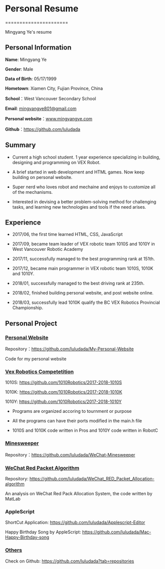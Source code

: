 # Personal Resume
======================

Mingyang Ye's resume

## Personal Information

**Name**: Mingyang Ye

**Gender**: Male

**Data of Birth**: 05/17/1999

**Hometown**: Xiamen City, Fujian Province, China

**School**：West Vancouver Secondary School

**Email**: mingyangye801@gmail.com

**Personal website**：www.mingyangye.com

**Github**：https://github.com/luludada

## Summary

* Current a high school student. 1 year experience specializing in building, designing and programming on VEX Robot. 

* A brief started in web development and HTML games. Now keep building on personal website.

* Super nerd who loves robot and mechaine and enjoys to customize all of the mechanisms. 

* Interested in devising a better problem-solving method for challenging tasks, and learning new technologies and tools if the need arises.

## Experience

* 2017/06, the first time learned HTML, CSS, JavaScript

* 2017/09, became team leader of VEX robotic team 1010S and 1010Y in West Vancouver Robotic Academy 

* 2017/11, successfully managed to the best programming rank at 151th.

* 2017/12, became main programmer in VEX robotic team 1010S, 1010K and 1010Y.

* 2018/01, successfully managed to the best driving rank at 235th.

* 2018/02, finished building personal website, and post website online.

* 2018/03, successfully lead 1010K qualify the BC VEX Robotics Provincial Championship.

## Personal Project

### [Personal Website](https://github.com/luludada/My-Personal-Website)
Repository：https://github.com/luludada/My-Personal-Website

Code for my personal website

### [Vex Robotics Competetition](https://github.com/1010Robotics)
1010S: https://github.com/1010Robotics/2017-2018-1010S

1010K: https://github.com/1010Robotics/2017-2018-1010K

1010Y: https://github.com/1010Robotics/2017-2018-1010Y

* Programs are organized accoring to tournment or purpose

* All the programs can have their ports modified in the main.h file

* 1010S and 1010K code written in Pros and 1010Y code written in RobotC

### [Minesweeper](https://github.com/luludada/WeChat-Minesweeper)
Repository：https://github.com/luludada/WeChat-Minesweeper

### [WeChat Red Packet Algorithm](https://github.com/luludada/WeChat_RED_Packet_Allocation-algorithm)
Repository: https://github.com/luludada/WeChat_RED_Packet_Allocation-algorithm

An analysis on WeChat Red Pack Allocation System, the code written by MatLab

### AppleScript
ShortCut Application: https://github.com/luludada/Applescript-Editor

Happy Birthday Song by AppleScript: https://github.com/luludada/Mac-Happy-Birthday-song

### [Others](https://github.com/luludada?tab=repositories)
Check on Github: https://github.com/luludada?tab=repositories
